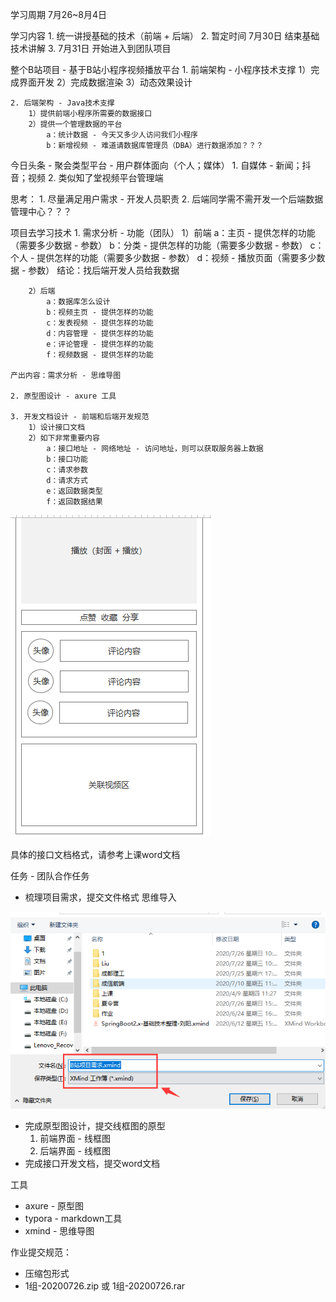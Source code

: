 学习周期
	7月26~8月4日

学习内容
	1. 统一讲授基础的技术（前端 + 后端）
	2. 暂定时间 7月30日 结束基础技术讲解
	3. 7月31日 开始进入到团队项目

整个B站项目 - 基于B站小程序视频播放平台
	1. 前端架构 - 小程序技术支撑
		1）完成界面开发
		2）完成数据渲染
		3）动态效果设计

	2. 后端架构 - Java技术支撑
		1）提供前端小程序所需要的数据接口
		2）提供一个管理数据的平台
			a：统计数据 - 今天又多少人访问我们小程序
			b：新增视频 - 难道请数据库管理员（DBA）进行数据添加？？？

今日头条 - 聚会类型平台 - 用户群体面向（个人；媒体）
	1. 自媒体 - 新闻；抖音；视频
	2. 类似知了堂视频平台管理端


思考：
	1. 尽量满足用户需求 - 开发人员职责
	2. 后端同学需不需开发一个后端数据管理中心？？？

项目去学习技术
	1. 需求分析 - 功能（团队）
		1）前端
			a：主页 - 提供怎样的功能（需要多少数据 - 参数）
			b：分类 - 提供怎样的功能（需要多少数据 - 参数）
			c：个人 - 提供怎样的功能（需要多少数据 - 参数）
			d：视频 - 播放页面（需要多少数据 - 参数）
		结论：找后端开发人员给我数据

		2）后端
			a：数据库怎么设计
			b：视频主页 - 提供怎样的功能
			c：发表视频 - 提供怎样的功能
			d：内容管理 - 提供怎样的功能
			e：评论管理 - 提供怎样的功能
			f：视频数据 - 提供怎样的功能
	
	产出内容：需求分析 - 思维导图
	
	2. 原型图设计 - axure 工具
	
	3. 开发文档设计 - 前端和后端开发规范
		1）设计接口文档
		2）如下非常重要内容
			a：接口地址 - 网络地址 - 访问地址，则可以获取服务器上数据
			b：接口功能
			c：请求参数
			d：请求方式
			e：返回数据类型
			f：返回数据结果
![image-20200726140338845](day0.assets/image-20200726140338845.png)

具体的接口文档格式，请参考上课word文档

任务 - 团队合作任务

- 梳理项目需求，提交文件格式 思维导入

![image-20200726150800623](day0.assets/image-20200726150800623.png)

- 完成原型图设计，提交线框图的原型
  1. 前端界面 - 线框图
  2. 后端界面 - 线框图
- 完成接口开发文档，提交word文档



工具

- axure - 原型图
- typora - markdown工具
- xmind - 思维导图



作业提交规范：

- 压缩包形式
- 1组-20200726.zip 或 1组-20200726.rar



